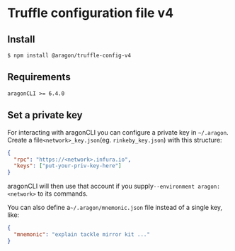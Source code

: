# Truffle configuration file v4

## Install

```
$ npm install @aragon/truffle-config-v4
```

## Requirements

```
aragonCLI >= 6.4.0
```

## Set a private key

For interacting with aragonCLI you can configure a private key in `~/.aragon`. Create a file`<network>_key.json`(eg. `rinkeby_key.json`) with this structure:

```json
{
  "rpc": "https://<network>.infura.io",
  "keys": ["put-your-priv-key-here"]
}
```

aragonCLI will then use that account if you supply`--environment aragon:<network>` to its commands.

You can also define a`~/.aragon/mnemonic.json` file instead of a single key, like:

```json
{
  "mnemonic": "explain tackle mirror kit ..."
}
```

